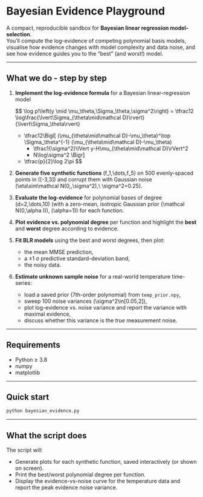 # Bayesian Evidence Playground

A compact, reproducible sandbox for **Bayesian linear regression model-selection**.  
You’ll compute the log-evidence of competing polynomial basis models, visualise how evidence changes with model complexity and data noise, and see how evidence guides you to the “best” (and worst!) model.

---

## What we do - step by step

1. **Implement the log-evidence formula** for a Bayesian linear-regression model  

    $$
    \log p\!\left(y \mid \mu_\theta,\Sigma_\theta,\sigma^2\right)
      = \tfrac12 \log\frac{\lvert\Sigma_{\theta\mid\mathcal D}\rvert}{\lvert\Sigma_\theta\rvert}
      - \tfrac12\Bigl[
          (\mu_{\theta\mid\mathcal D}-\mu_\theta)^\top
          \Sigma_\theta^{-1}
          (\mu_{\theta\mid\mathcal D}-\mu_\theta)
          + \tfrac1{\sigma^2}\lVert y-H\mu_{\theta\mid\mathcal D}\rVert^2
          + N\log\sigma^2
        \Bigr]
      - \tfrac{p}{2}\log 2\pi
    $$

2. **Generate five synthetic functions** \(f_1,\dots,f_5\) on 500 evenly-spaced points in \([-3,3]\) and corrupt them with Gaussian noise \(\eta\sim\mathcal N(0,\,\sigma^2),\ \sigma^2=0.25\).

3. **Evaluate the log-evidence** for polynomial bases of degree \(d=2,\dots,10\) (with a zero-mean, isotropic Gaussian prior \(\mathcal N(0,\alpha I)\), \(\alpha=1\)) for each function.

4. **Plot evidence vs. polynomial degree** per function and highlight the **best** and **worst** degree according to evidence.

5. **Fit BLR models** using the best and worst degrees, then plot:
   * the mean MMSE prediction,
   * a ±1 σ predictive standard-deviation band,
   * the noisy data.

6. **Estimate unknown sample noise** for a real-world temperature time-series:  
   * load a saved prior (7th-order polynomial) from `temp_prior.npy`,
   * sweep 100 noise variances \(\sigma^2\in[0.05,2]\),
   * plot log-evidence vs. noise variance and report the variance with maximal evidence,
   * discuss whether this variance is the *true* measurement noise.

---

## Requirements

* Python ≥ 3.8  
* numpy  
* matplotlib  

---

## Quick start

```bash
python bayesian_evidence.py
```

---

## What the script does

The script will:

* Generate plots for each synthetic function, saved interactively (or shown on screen).
* Print the best/worst polynomial degree per function.
* Display the evidence-vs-noise curve for the temperature data and report the peak evidence noise variance.


